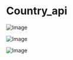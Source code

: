 # Country_api

![Image](https://github.com/user-attachments/assets/cbe39b52-04ae-488e-a7b6-38377c896c75)


![Image](https://github.com/user-attachments/assets/c12c82a3-66da-44cb-8eab-05b370106b07)



![Image](https://github.com/user-attachments/assets/7d448c14-63be-4387-b44c-aa9eb287a68d)
